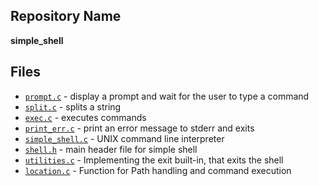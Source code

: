 ## Repository Name

**simple_shell**

## Files

- [`prompt.c`](https://github.com/Polarthebear/simple_shell/blob/main/prompt.c) - display a prompt and wait for the user to type a command
- [`split.c`](https://github.com/Polarthebear/simple_shell/blob/main/split.c) -  splits a string
- [`exec.c`](https://github.com/Polarthebear/simple_shell/blob/main/exec.c) - executes commands
- [`print_err.c`](https://github.com/Polarthebear/simple_shell/blob/main/print_err.c) - print an error message to stderr and exits
- [`simple_shell.c`](https://github.com/Polarthebear/simple_shell/blob/main/simple_shell.c) - UNIX command line interpreter
- [`shell.h`](https://github.com/Polarthebear/simple_shell/blob/main/shell.h) - main header file for simple shell
- [`utilities.c`](https://github.com/Polarthebear/simple_shell/blob/main/utilities.c) - Implementing the exit built-in, that exits the shell
- [`location.c`](https://github.com/Polarthebear/simple_shell/blob/main/location.c) - Function for Path handling and command execution
